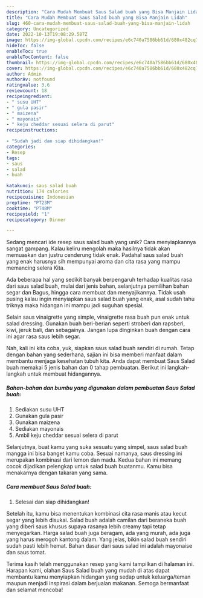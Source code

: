 ```yaml
---
description: "Cara Mudah Membuat Saus Salad buah yang Bisa Manjain Lidah"
title: "Cara Mudah Membuat Saus Salad buah yang Bisa Manjain Lidah"
slug: 460-cara-mudah-membuat-saus-salad-buah-yang-bisa-manjain-lidah
category: Uncategorized
date: 2022-10-13T19:08:29.587Z
image: https://img-global.cpcdn.com/recipes/e6c740a7586bb61d/680x482cq70/saus-salad-buah-foto-resep-utama.jpg
hideToc: false
enableToc: true
enableTocContent: false
thumbnail: https://img-global.cpcdn.com/recipes/e6c740a7586bb61d/680x482cq70/saus-salad-buah-foto-resep-utama.jpg
cover: https://img-global.cpcdn.com/recipes/e6c740a7586bb61d/680x482cq70/saus-salad-buah-foto-resep-utama.jpg
author: Admin
authorAv: notfound
ratingvalue: 3.6
reviewcount: 18
recipeingredient:
- " susu UHT"
- " gula pasir"
- " maizena"
- " mayonais"
- " keju cheddar sesuai selera di parut"
recipeinstructions:

- "Sudah jadi dan siap dihidangkan!"
categories:
- Resep
tags:
- saus
- salad
- buah

katakunci: saus salad buah 
nutrition: 174 calories
recipecuisine: Indonesian
preptime: "PT23M"
cooktime: "PT48M"
recipeyield: "1"
recipecategory: Dinner

---
```





Sedang mencari ide resep saus salad buah yang unik? Cara menyiapkannya sangat gampang. Kalau keliru mengolah maka hasilnya tidak akan memuaskan dan justru cenderung tidak enak. Padahal saus salad buah yang enak harusnya sih mempunyai aroma dan cita rasa yang mampu memancing selera Kita.





Ada beberapa hal yang sedikit banyak berpengaruh terhadap kualitas rasa dari saus salad buah, mulai dari jenis bahan, selanjutnya pemilihan bahan segar dan Bagus, hingga cara membuat dan menyajikannya. Tidak usah pusing kalau ingin menyiapkan saus salad buah yang enak,      asal sudah tahu triknya maka hidangan ini mampu jadi suguhan spesial.














Selain saus vinaigrette yang simple, vinaigrette rasa buah pun enak untuk salad dressing. Gunakan buah beri-berian seperti stroberi dan rapsberi, kiwi, jeruk bali, dan sebagainya. Jangan lupa dinginkan buah dengan cara ini agar rasa saus lebih segar.






Nah, kali ini kita coba, yuk, siapkan saus salad buah sendiri di rumah. Tetap dengan bahan yang sederhana, sajian ini bisa memberi manfaat dalam membantu menjaga kesehatan tubuh kita. Anda dapat membuat Saus Salad buah memakai 5 jenis bahan dan 0 tahap pembuatan. Berikut ini langkah-langkah untuk membuat hidangannya.

<!--inarticleads1-->

##### Bahan-bahan dan bumbu yang digunakan dalam pembuatan Saus Salad buah:

1. Sediakan  susu UHT
1. Gunakan  gula pasir
1. Gunakan  maizena
1. Sediakan  mayonais
1. Ambil  keju cheddar sesuai selera di parut


Selanjutnya, buat kamu yang suka sesuatu yang simpel, saus salad buah mangga ini bisa banget kamu coba. Sesuai namanya, saus dressing ini merupakan kombinasi dari lemon dan madu. Kedua bahan ini memang cocok dijadikan pelengkap untuk salad buah buatanmu. Kamu bisa menakarnya dengan takaran yang sama. 

<!--inarticleads2-->

##### Cara membuat Saus Salad buah:


1. Selesai dan siap dihidangkan!

Setelah itu, kamu bisa menentukan kombinasi cita rasa manis atau kecut segar yang lebih disukai. Salad buah adalah camilan dari beraneka buah yang diberi saus khusus supaya rasanya lebih creamy tapi tetap menyegarkan. Harga salad buah juga beragam, ada yang murah, ada juga yang harus merogoh kantong dalam. Yang jelas, bikin salad buah sendiri sudah pasti lebih hemat. Bahan dasar dari saus salad ini adalah mayonaise dan saus tomat. 

Terima kasih telah menggunakan resep yang kami tampilkan di halaman ini. Harapan kami, olahan Saus Salad buah yang mudah di atas dapat membantu kamu menyiapkan hidangan yang sedap untuk keluarga/teman maupun menjadi inspirasi dalam berjualan makanan. Semoga bermanfaat dan selamat mencoba!
